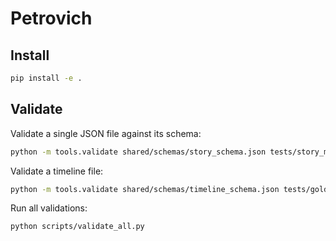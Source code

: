 # Petrovich

## Install

```bash
pip install -e .
```

## Validate

Validate a single JSON file against its schema:
```bash
python -m tools.validate shared/schemas/story_schema.json tests/story_min.json
```

Validate a timeline file:
```bash
python -m tools.validate shared/schemas/timeline_schema.json tests/golden/timeline.json
```

Run all validations:
```bash
python scripts/validate_all.py
```